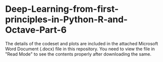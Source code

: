 # Deep-Learning-from-first-principles-in-Python-R-and-Octave-Part-6

The details of the codeset and plots are included in the attached Microsoft Word Document (.docx) file in this repository. 
You need to view the file in "Read Mode" to see the contents properly after downloading the same.
